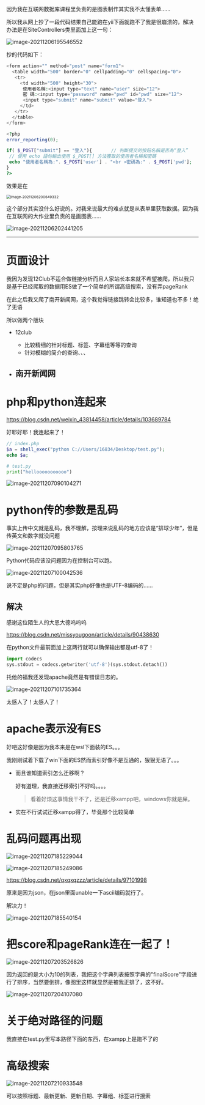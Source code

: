因为我在互联网数据库课程里负责的是图表制作其实我不太懂表单……

所以我从网上抄了一段代码结果自己能跑在yii下面就跑不了我是很崩溃的，解决办法是在SiteControllers类里面加上这一句：

![image-20211206195546552](C:/Users/16834/Desktop/%E4%BF%A1%E6%81%AF%E6%A3%80%E7%B4%A2%E5%AE%9E%E9%AA%8C/4%20%E5%AE%9E%E9%AA%8C4%2012.12/image-20211206195546552.png)

抄的代码如下：

```php
<form action="" method="post" name="form1">
  <table width="500" border="0" cellpadding="0" cellspacing="0">
   <tr>
     <td width="500" height="30">
      使用者名稱:<input type="text" name="user" size="12">
      密 碼:<input type="password" name="pwd" id="pwd" size="12">
      <input type="submit" name="submit" value="登入">
     </td>
   </tr>
  </table>
</form>

<?php
error_reporting(0);

if( $_POST["submit"] == "登入"){       // 判斷提交的按鈕名稱是否為“登入”
 // 使用 echo 語句輸出使用 $_POST[] 方法獲取的使用者名稱和密碼
 echo "使用者名稱為:". $_POST['user'] . "<br >密碼為:" . $_POST['pwd'];
}
?>
```

效果是在

<img src="C:/Users/16834/Desktop/%E4%BF%A1%E6%81%AF%E6%A3%80%E7%B4%A2%E5%AE%9E%E9%AA%8C/4%20%E5%AE%9E%E9%AA%8C4%2012.12/image-20211206200649332.png" alt="image-20211206200649332" style="zoom:67%;" />

这个部分其实没什么好说的。对我来说最大的难点就是从表单里获取数据。因为我在互联网的大作业里负责的是画图表……

![image-20211206202441205](C:/Users/16834/Desktop/%E4%BF%A1%E6%81%AF%E6%A3%80%E7%B4%A2%E5%AE%9E%E9%AA%8C/4%20%E5%AE%9E%E9%AA%8C4%2012.12/image-20211206202441205.png)

------

# 页面设计

我因为发现12Club不适合做链接分析而且人家站长本来就不希望被爬，所以我只是基于已经爬取的数据用ES做了一个简单的所谓高级搜索，没有弄pageRank

在此之后我又爬了南开新闻网，这个我觉得链接跳转会比较多，谁知道也不多！绝了无语

所以做两个版块

- 12club
  - 比较精细的针对标题、标签、字幕组等等的查询
  - 针对模糊的简介的查询、、、

- 南开新闻网
  - 

# php和python连起来

https://blog.csdn.net/weixin_43814458/article/details/103689784

好耶好耶！我连起来了！

```php
// index.php
$a = shell_exec("python C://Users/16834/Desktop/test.py");
echo $a;
```

```python
# test.py
print("hellooooooooooo")
```

![image-20211207090104271](C:/Users/16834/Desktop/%E4%BF%A1%E6%81%AF%E6%A3%80%E7%B4%A2%E5%AE%9E%E9%AA%8C/4%20%E5%AE%9E%E9%AA%8C4%2012.12/image-20211207090104271.png)

# python传的参数是乱码

事实上传中文就是乱码，我不理解，按理来说乱码的地方应该是“排球少年”，但是传英文和数字就没问题

![image-20211207095803765](C:/Users/16834/Desktop/%E4%BF%A1%E6%81%AF%E6%A3%80%E7%B4%A2%E5%AE%9E%E9%AA%8C/4%20%E5%AE%9E%E9%AA%8C4%2012.12/image-20211207095803765.png)

Python代码应该没问题因为在控制台可以跑。

![image-20211207100042536](C:/Users/16834/Desktop/%E4%BF%A1%E6%81%AF%E6%A3%80%E7%B4%A2%E5%AE%9E%E9%AA%8C/4%20%E5%AE%9E%E9%AA%8C4%2012.12/image-20211207100042536.png)

说不定是php的问题，但是其实php好像也是UTF-8编码的……

## 解决

感谢这位陌生人的大恩大德呜呜呜

https://blog.csdn.net/missyougoon/article/details/90438630

在python文件最前面加上这两行就可以确保输出都是utf-8了！

```python
import codecs
sys.stdout = codecs.getwriter('utf-8')(sys.stdout.detach())
```

托他的福我还发现apache竟然是有错误日志的。

![image-20211207101735364](C:/Users/16834/Desktop/%E4%BF%A1%E6%81%AF%E6%A3%80%E7%B4%A2%E5%AE%9E%E9%AA%8C/4%20%E5%AE%9E%E9%AA%8C4%2012.12/image-20211207101735364-1638843455764.png)

太感人了！太感人了！

# apache表示没有ES

好吧这好像是因为我本来是在wsl下面装的ES。。。

我刚刚试着下载了win下面的ES然而索引好像不是互通的，狠狠无语了。。。

- 而且谁知道索引怎么迁移啊？

  好有道理，我直接迁移索引不好吗。。。。

  > 看着好烦这事情我干不了，还是迁移xampp吧，windows你就是屎。

- 实在不行试试迁移xampp得了，毕竟那个比较简单

# 乱码问题再出现

![image-20211207185229044](C:/Users/16834/Desktop/%E4%BF%A1%E6%81%AF%E6%A3%80%E7%B4%A2%E5%AE%9E%E9%AA%8C/4%20%E5%AE%9E%E9%AA%8C4%2012.12/image-20211207185229044.png)

![image-20211207185249086](C:/Users/16834/Desktop/%E4%BF%A1%E6%81%AF%E6%A3%80%E7%B4%A2%E5%AE%9E%E9%AA%8C/4%20%E5%AE%9E%E9%AA%8C4%2012.12/image-20211207185249086.png)

https://blog.csdn.net/qxqxqzzz/article/details/97101998

原来是因为json，在json里面unable一下ascii编码就行了。

解决力！

![image-20211207185540154](C:/Users/16834/Desktop/%E4%BF%A1%E6%81%AF%E6%A3%80%E7%B4%A2%E5%AE%9E%E9%AA%8C/4%20%E5%AE%9E%E9%AA%8C4%2012.12/image-20211207185540154.png)

# 把score和pageRank连在一起了！

![image-20211207203526826](C:/Users/16834/Desktop/%E4%BF%A1%E6%81%AF%E6%A3%80%E7%B4%A2%E5%AE%9E%E9%AA%8C/4%20%E5%AE%9E%E9%AA%8C4%2012.12/image-20211207203526826.png)

因为返回的是大小为10的列表，我把这个字典列表按照字典的"finalScore"字段进行了排序，当然要倒排，像图里这样就显然是被我正排了，这不好。

![image-20211207204107080](C:/Users/16834/Desktop/%E4%BF%A1%E6%81%AF%E6%A3%80%E7%B4%A2%E5%AE%9E%E9%AA%8C/4%20%E5%AE%9E%E9%AA%8C4%2012.12/image-20211207204107080.png)

# 关于绝对路径的问题

我直接在test.py里写本路径下面的东西，在xampp上是跑不了的

# 高级搜索

![image-20211207210933548](C:/Users/16834/Desktop/%E4%BF%A1%E6%81%AF%E6%A3%80%E7%B4%A2%E5%AE%9E%E9%AA%8C/4%20%E5%AE%9E%E9%AA%8C4%2012.12/image-20211207210933548.png)

可以按照标题、最新更新、更新日期、字幕组、标签进行搜索

